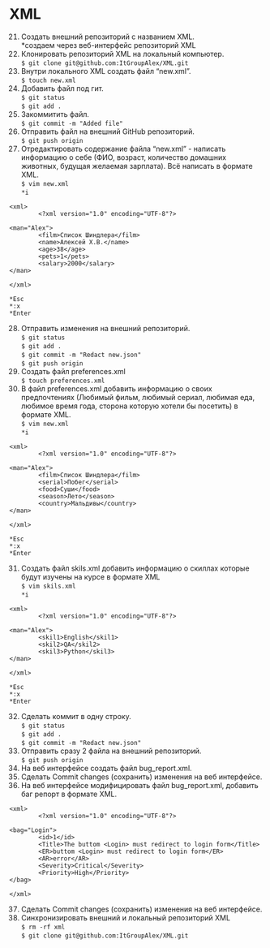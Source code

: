 # XML

 21. Создать внешний репозиторий c названием XML.  
	*создаем через веб-интерфейс репозиторий XML  
 22. Клонировать репозиторий XML на локальный компьютер.  
	`$ git clone git@github.com:ItGroupAlex/XML.git`  
 23. Внутри локального XML создать файл “new.xml”.  
	`$ touch new.xml`  
 24. Добавить файл под гит.  
	`$ git status`  
	`$ git add .`  
 25. Закоммитить файл.  
	`$ git commit -m "Added file"`  
 26. Отправить файл на внешний GitHub репозиторий.  
	`$ git push origin`  
 27. Отредактировать содержание файла “new.xml” - написать информацию о себе (ФИО, возраст, количество домашних животных, будущая желаемая зарплата). Всё написать в формате XML.  
	`$ vim new.xml`  
	`*i`
```
<xml>  
        <?xml version="1.0" encoding="UTF-8"?>  

<man="Alex">  
        <film>Список Шиндлера</film>  
        <name>Алексей Х.В.</name>  
        <age>38</age>  
        <pets>1</pets>  
        <salary>2000</salary>  
</man>  

</xml>  
```
	*Esc  
	*:x  
	*Enter    
 28. Отправить изменения на внешний репозиторий.  
	`$ git status`  
	`$ git add .`  
	`$ git commit -m "Redact new.json"`  
	`$ git push origin`  
 29. Создать файл preferences.xml  
	`$ touch preferences.xml`  
 30. В файл preferences.xml добавить информацию о своих предпочтениях (Любимый фильм, любимый сериал, любимая еда, любимое время года, сторона которую хотели бы посетить) в формате XML.  
	`$ vim new.xml`  
	`*i`  
```
<xml>  
        <?xml version="1.0" encoding="UTF-8"?>  

<man="Alex">  
        <film>Список Шиндлера</film>  
        <serial>Побег</serial>  
        <food>Суши</food>  
        <season>Лето</season>  
        <country>Мальдивы</country>  
</man>  

</xml> 
```
	*Esc  
	*:x  
	*Enter  
 31. Создать файл skils.xml добавить информацию о скиллах которые будут изучены на курсе в формате XML  
	`$ vim skils.xml`  
	`*i`  
```
<xml>  
        <?xml version="1.0" encoding="UTF-8"?>  

<man="Alex">  
        <skil1>English</skil1>  
        <skil2>QA</skil2>  
        <skil3>Python</skil3>  
</man>  

</xml>
```
	*Esc  
	*:x  
	*Enter  
 32. Сделать коммит в одну строку.  
	`$ git status`  
	`$ git add .`  
	`$ git commit -m "Redact new.json"`  
 33. Отправить сразу 2 файла на внешний репозиторий.  
	`$ git push origin`  
 34. На веб интерфейсе создать файл bug_report.xml.  
 35. Сделать Commit changes (сохранить) изменения на веб интерфейсе.  
 36. На веб интерфейсе модифицировать файл bug_report.xml, добавить баг репорт в формате XML.  
```
<xml>  
        <?xml version="1.0" encoding="UTF-8"?>  

<bag="Login">  
        <id>1</id>  
        <Title>The buttom <Login> must redirect to login form</Title>  
        <ER>buttom <Login> must redirect to login form</ER>  
        <AR>error</AR>  
        <Severity>Critical</Severity>  
        <Priority>High</Priority>  
</bag>  

</xml>  
```
 37. Сделать Commit changes (сохранить) изменения на веб интерфейсе.  
 38. Синхронизировать внешний и локальный репозиторий XML  
	`$ rm -rf xml`  
	`$ git clone git@github.com:ItGroupAlex/XML.git`  
